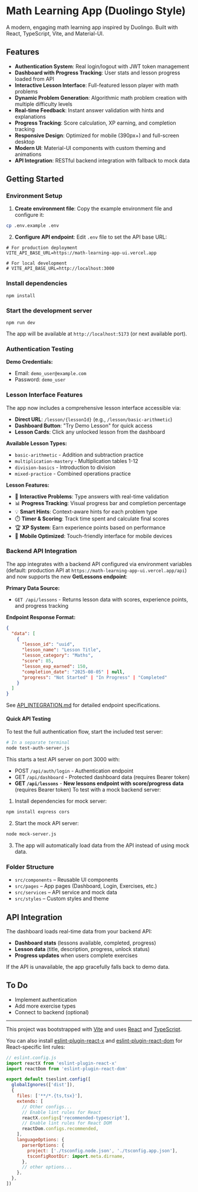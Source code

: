 # Math Learning App (Duolingo Style)

A modern, engaging math learning app inspired by Duolingo. Built with React, TypeScript, Vite, and Material-UI.

## Features
- **Authentication System**: Real login/logout with JWT token management
- **Dashboard with Progress Tracking**: User stats and lesson progress loaded from API
- **Interactive Lesson Interface**: Full-featured lesson player with math problems
- **Dynamic Problem Generation**: Algorithmic math problem creation with multiple difficulty levels
- **Real-time Feedback**: Instant answer validation with hints and explanations
- **Progress Tracking**: Score calculation, XP earning, and completion tracking
- **Responsive Design**: Optimized for mobile (390px+) and full-screen desktop
- **Modern UI**: Material-UI components with custom theming and animations
- **API Integration**: RESTful backend integration with fallback to mock data

## Getting Started

### Environment Setup

1. **Create environment file**: Copy the example environment file and configure it:
```bash
cp .env.example .env
```

2. **Configure API endpoint**: Edit `.env` file to set the API base URL:
```env
# For production deployment
VITE_API_BASE_URL=https://math-learning-app-ui.vercel.app

# For local development
# VITE_API_BASE_URL=http://localhost:3000
```

### Install dependencies
```
npm install
```

### Start the development server
```
npm run dev
```

The app will be available at `http://localhost:5173` (or next available port).

### Authentication Testing

**Demo Credentials:**
- Email: `demo_user@example.com`
- Password: `demo_user`

### Lesson Interface Features

The app now includes a comprehensive lesson interface accessible via:
- **Direct URL**: `/lesson/{lessonId}` (e.g., `/lesson/basic-arithmetic`)
- **Dashboard Button**: "Try Demo Lesson" for quick access
- **Lesson Cards**: Click any unlocked lesson from the dashboard

**Available Lesson Types:**
- `basic-arithmetic` - Addition and subtraction practice
- `multiplication-mastery` - Multiplication tables 1-12
- `division-basics` - Introduction to division
- `mixed-practice` - Combined operations practice

**Lesson Features:**
- 🎯 **Interactive Problems**: Type answers with real-time validation
- 📊 **Progress Tracking**: Visual progress bar and completion percentage
- 💡 **Smart Hints**: Context-aware hints for each problem type
- ⏱️ **Timer & Scoring**: Track time spent and calculate final scores
- 🏆 **XP System**: Earn experience points based on performance
- 📱 **Mobile Optimized**: Touch-friendly interface for mobile devices

### Backend API Integration

The app integrates with a backend API configured via environment variables (default: production API at `https://math-learning-app-ui.vercel.app/api`) and now supports the new **GetLessons endpoint**:

**Primary Data Source:**
- `GET /api/lessons` - Returns lesson data with scores, experience points, and progress tracking

**Endpoint Response Format:**
```json
{
  "data": [
    {
      "lesson_id": "uuid",
      "lesson_name": "Lesson Title",
      "lesson_category": "Maths", 
      "score": 85,
      "lesson_exp_earned": 150,
      "completion_date": "2025-08-05" | null,
      "progress": "Not Started" | "In Progress" | "Completed"
    }
  ]
}
```

See [API_INTEGRATION.md](./API_INTEGRATION.md) for detailed endpoint specifications.

#### Quick API Testing
To test the full authentication flow, start the included test server:

```bash
# In a separate terminal
node test-auth-server.js
```

This starts a test API server on port 3000 with:
- POST `/api/auth/login` - Authentication endpoint
- GET `/api/dashboard` - Protected dashboard data (requires Bearer token)
- **GET `/api/lessons`** - **New lessons endpoint with score/progress data** (requires Bearer token)
To test with a mock backend server:

1. Install dependencies for mock server:
```bash
npm install express cors
```

2. Start the mock API server:
```bash
node mock-server.js
```

3. The app will automatically load data from the API instead of using mock data.

### Folder Structure
- `src/components` – Reusable UI components
- `src/pages` – App pages (Dashboard, Login, Exercises, etc.)
- `src/services` – API service and mock data
- `src/styles` – Custom styles and theme

## API Integration

The dashboard loads real-time data from your backend API:
- **Dashboard stats** (lessons available, completed, progress)
- **Lesson data** (title, description, progress, unlock status)
- **Progress updates** when users complete exercises

If the API is unavailable, the app gracefully falls back to demo data.

## To Do
- Implement authentication
- Add more exercise types
- Connect to backend (optional)

---

This project was bootstrapped with [Vite](https://vitejs.dev/) and uses [React](https://react.dev/) and [TypeScript](https://www.typescriptlang.org/).

You can also install [eslint-plugin-react-x](https://github.com/Rel1cx/eslint-react/tree/main/packages/plugins/eslint-plugin-react-x) and [eslint-plugin-react-dom](https://github.com/Rel1cx/eslint-react/tree/main/packages/plugins/eslint-plugin-react-dom) for React-specific lint rules:

```js
// eslint.config.js
import reactX from 'eslint-plugin-react-x'
import reactDom from 'eslint-plugin-react-dom'

export default tseslint.config([
  globalIgnores(['dist']),
  {
    files: ['**/*.{ts,tsx}'],
    extends: [
      // Other configs...
      // Enable lint rules for React
      reactX.configs['recommended-typescript'],
      // Enable lint rules for React DOM
      reactDom.configs.recommended,
    ],
    languageOptions: {
      parserOptions: {
        project: ['./tsconfig.node.json', './tsconfig.app.json'],
        tsconfigRootDir: import.meta.dirname,
      },
      // other options...
    },
  },
])
```
